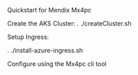 Quickstart for Mendix Mx4pc

Create the AKS Cluster:
. ./createCluster.sh

Setup Ingress:

. ./install-azure-ingress.sh


Configure using the Mx4pc cli tool

